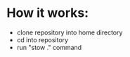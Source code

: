 # How it works:

- clone repository into home directory
- cd into repository
- run "stow ." command
